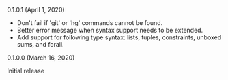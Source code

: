 0.1.0.1 (April 1, 2020)

* Don't fail if 'git' or 'hg' commands cannot be found.
* Better error message when syntax support needs to be extended.
* Add support for following type syntax: lists, tuples, constraints, 
  unboxed sums, and forall.

0.1.0.0 (March 16, 2020)

Initial release
